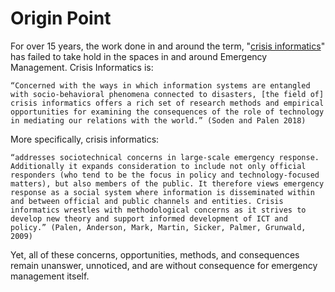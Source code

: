 # Origin Point

For over 15 years, the work done in and around the term, "[crisis informatics](https://tinyurl.com/crisisinformatics)" has failed to take hold in the spaces in and around Emergency Management. Crisis Informatics is: 

`“Concerned with the ways in which information systems are entangled with socio-behavioral phenomena connected to disasters, [the field of] crisis informatics offers a rich set of research methods and empirical opportunities for examining the consequences of the role of technology in mediating our relations with the world.” (Soden and Palen 2018)`

More specifically, crisis informatics:

`“addresses sociotechnical concerns in large-scale emergency response. Additionally it expands consideration to include not only official responders (who tend to be the focus in policy and technology-focused matters), but also members of the public. It therefore views emergency response as a social system where information is disseminated within and between official and public channels and entities. Crisis informatics wrestles with methodological concerns as it strives to develop new theory and support informed development of ICT and policy.” (Palen, Anderson, Mark, Martin, Sicker, Palmer, Grunwald, 2009)`

Yet, all of these concerns, opportunities, methods, and consequences remain unanswer, unnoticed, and are without consequence for emergency management itself. 

